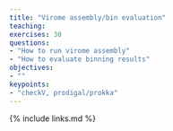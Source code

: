 ```yaml
---
title: "Virome assembly/bin evaluation"
teaching: 
exercises: 30
questions:
- "How to run virome assembly"
- "How to evaluate binning results"
objectives:
- ""
keypoints:
- "checkV, prodigal/prokka"
---
```



{% include links.md %}

